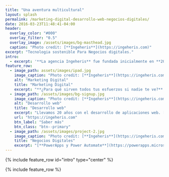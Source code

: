 ```yaml
---
title: "Una aventura multicultural"
layout: splash
permalink: /marketing-digital-desarrollo-web-negocios-digitales/
date: 2016-03-23T11:48:41-04:00
header:
  overlay_color: "#000"
  overlay_filter: "0.5"
  overlay_image: /assets/images/bg-masthead.jpg
  caption: "Photo credit: [**Ingeheris**](https://ingeheris.com)"
excerpt: "Tecnologia sostenible Para Negocios digitales."
intro: 
  - excerpt: '**La agencia Ingeheris** fue fundada inicialmente en **2004** en Burdeos - Francia, ofreciendo servicios integrales en **Marketing digital** y **desarrollo web en el cloud**, acompañado del posicionamiento **SEO** y campañas de publicidad **SEM** adecuadas. Negociantes en vinos, traductores técnicos y muchos otros negocios se beneficiaron de nuestras prestaciones. Ahora la aventura continúa en **Valencia** y en particular en el **Puerto de Sagunto**, siguiendo con nuestra misión de apoyar a los negocios locales con soluciones técnicas sencillas pero eficientes.'
feature_row:
  - image_path: assets/images/ipad.jpg
    image_caption: "Photo credit: [**Ingeheris**](https://ingeheris.com)"
    alt: "Marketing Digital"
    title: "Marketing Digital"
    excerpt: "**¿Para qué sirven todos tus esfuerzos si nadie te ve?** Para eso está el Marketing Digital y en esto te podemos echar una mano."
  - image_path: /assets/images/bg-signup.jpg
    image_caption: "Photo credit: [**Ingeheris**](https://ingeheris.com)"
    alt: "Desarrollo web"
    title: "Desarrollo web"
    excerpt: "Llevamos 20 años con el desarrollo de aplicaciones web. [**ASP.Net Core**](https://dotnet.microsoft.com/learn/aspnet/what-is-aspnet-core){:target='_blank'} y otras tecnologías Microsoft son nuestras amigas. Sin olvidar a nuestros compañeros **Ruby on Rails y PHP**"
    url: "https://ingeheris.com"
    btn_label: "Saber más"
    btn_class: "btn--primary"
  - image_path: /assets/images/project-2.jpg
    image_caption: "Photo credit: [**Ingeheris**](https://ingeheris.com)"
    title: "Negocios Digitales"
    excerpt: "[**PowerApps y Power Automate**](https://powerapps.microsoft.com/es-es/){:target='_blank'} pueden hacer milagros con la digitalización de los procesos de tu empresa, sin hablar de [**Teams y Microsoft 365**](https://www.microsoft.com/es-es/microsoft-365){:target='_blank'}. No creas que es algo de multinacionales. Podemos compartir contigo soluciones pragmáticas que te podrán sorprender por su eficiencia."
---
```


{% include feature_row id="intro" type="center" %}

{% include feature_row %}

